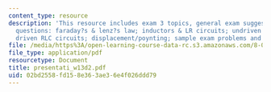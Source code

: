 ```yaml
---
content_type: resource
description: 'This resource includes exam 3 topics, general exam suggestions, prs
  questions: faraday?s & lenz?s law; inductors & LR circuits; undriven RLC circuits;
  driven RLC circuits; displacement/poynting; sample exam problems and solutions.'
file: /media/https%3A/open-learning-course-data-rc.s3.amazonaws.com/8-02-physics-ii-electricity-and-magnetism-spring-2007/02bd2558fd158e363ae36e4f026ddd79_presentati_w13d2.pdf
file_type: application/pdf
resourcetype: Document
title: presentati_w13d2.pdf
uid: 02bd2558-fd15-8e36-3ae3-6e4f026ddd79
---
```

